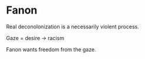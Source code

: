 # Fanon

Real deconolonization is a necessarily violent process.

Gaze = desire -> racism

Fanon wants freedom from the gaze.

